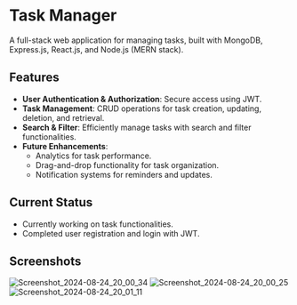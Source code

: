 # Task Manager

A full-stack web application for managing tasks, built with MongoDB, Express.js, React.js, and Node.js (MERN stack).

## Features

- **User Authentication & Authorization**: Secure access using JWT.
- **Task Management**: CRUD operations for task creation, updating, deletion, and retrieval.
- **Search & Filter**: Efficiently manage tasks with search and filter functionalities.
- **Future Enhancements**:
  - Analytics for task performance.
  - Drag-and-drop functionality for task organization.
  - Notification systems for reminders and updates.

## Current Status

- Currently working on task functionalities.
- Completed user registration and login with JWT.

## Screenshots

![Screenshot_2024-08-24_20_00_34](https://github.com/user-attachments/assets/97e114ff-e7f8-41f9-a590-a769ff46ea8e)
![Screenshot_2024-08-24_20_00_25](https://github.com/user-attachments/assets/e57269ac-12a4-4e9f-9e06-81c16dab3c4b)
![Screenshot_2024-08-24_20_01_11](https://github.com/user-attachments/assets/1821c694-6f66-4753-9858-1a7359901dc0)
